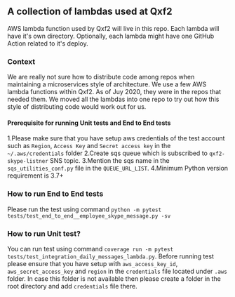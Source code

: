 ## A collection of lambdas used at Qxf2

AWS lambda function used by Qxf2 will live in this repo. Each lambda will have it's own directory. Optionally, each lambda might have one GitHub Action related to it's deploy.

### Context
We are really not sure how to distribute code among repos when maintaining a microservices style of architecture. We use a few AWS lambda functions within Qxf2. As of Juy 2020, they were in the repos that needed them. We moved all the lambdas into one repo to try out how this style of distributing code would work out for us.

#### Prerequisite for running Unit tests and End to End tests
1.Please make sure that you have setup aws credentials of the test account such as `Region`, `Access Key` and `Secret access key` in the `~/.aws/credentials` folder
2.Create sqs queue which is subscribed to `qxf2-skype-listner` SNS topic.
3.Mention the sqs name in the `sqs_utilities_conf.py` file in the `QUEUE_URL_LIST`.
4.Minimum Python version requirement is 3.7+

### How to run End to End tests
Please run the test using command `python -m pytest tests/test_end_to_end__employee_skype_message.py -sv`

### How to run Unit test?
You can run test using command `coverage run -m pytest tests/test_integration_daily_messages_lambda.py`. Before running test please ensure that you have setup with `aws_access_key_id`, `aws_secret_access_key` and `region` in the `credentials` file located under `.aws` folder. In case this folder is not available then please create a folder in the root directory and add `credentials` file there.
